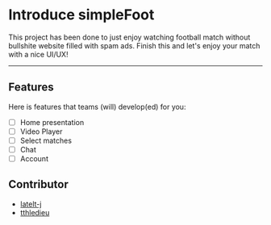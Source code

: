# Introduce simpleFoot
This project has been done to just enjoy watching football match without bullshite website filled with spam ads.
Finish this and let's enjoy your match with a nice UI/UX!

-----------------------------------------------------------
## Features
Here is features that teams (will) develop(ed) for you:

- [ ] Home presentation
- [ ] Video Player
- [ ] Select matches
- [ ] Chat
- [ ] Account

## Contributor

- [latelt-j](https://github.com/latelt-j/)
- [tthledieu](https://github.com/TTHledieu)
